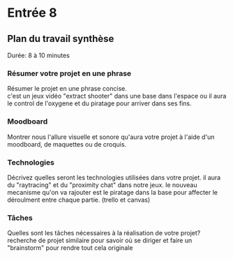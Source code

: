 # Entrée 8
## Plan du travail synthèse
Durée: 8 à 10 minutes

### Résumer votre projet en une phrase
Résumer le projet en une phrase concise.  
c'est un jeux vidéo "extract shooter" dans une base dans l'espace ou il aura le control de l'oxygene et du piratage pour arriver dans ses fins.

### Moodboard
Montrer nous l'allure visuelle et sonore qu'aura votre projet à l'aide d'un moodboard, de maquettes ou de croquis. 

### Technologies
Décrivez quelles seront les technologies utilisées dans votre projet. 
il aura du "raytracing" et du "proximity chat" dans notre jeux. le nouveau mecanisme qu'on va rajouter est le piratage dans la base pour affecter le déroulment entre chaque partie.
(trello et canvas)

### Tâches
Quelles sont les tâches nécessaires à la réalisation de votre projet? 
recherche de projet similaire pour savoir où se diriger et faire un "brainstorm" pour rendre tout cela originale
